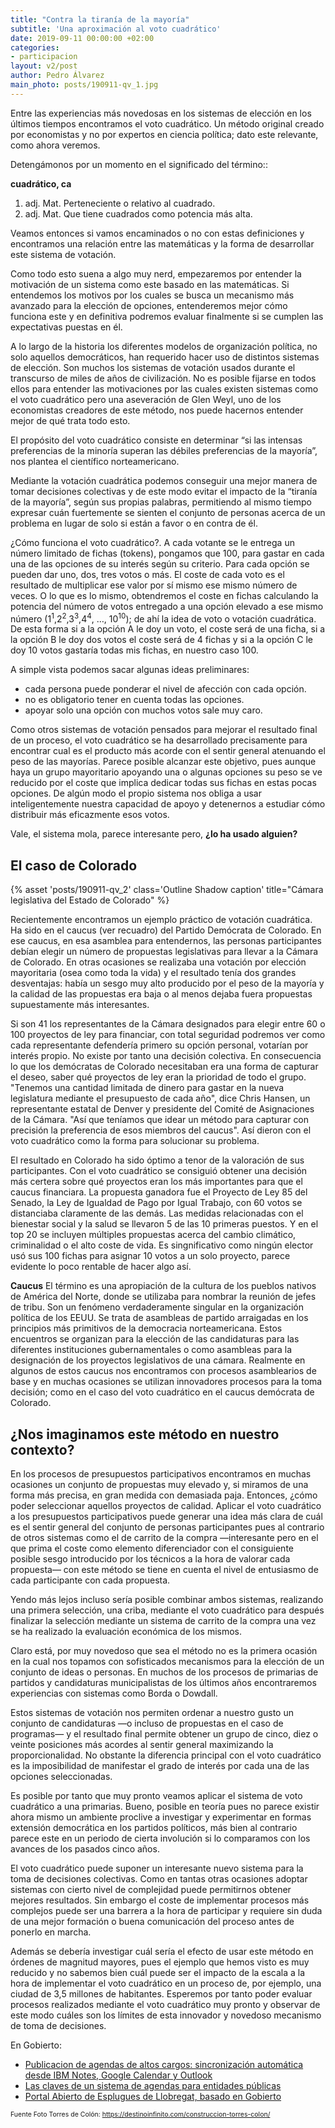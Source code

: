 ```yaml
---
title: "Contra la tiranía de la mayoría"
subtitle: 'Una aproximación al voto cuadrático'
date: 2019-09-11 00:00:00 +02:00
categories:
- participacion
layout: v2/post
author: Pedro Álvarez
main_photo: posts/190911-qv_1.jpg
---
```


Entre las experiencias más novedosas en los sistemas de elección en los últimos tiempos encontramos el voto cuadrático. Un método original creado por economistas y no por expertos en ciencia política; dato este relevante, como ahora veremos.

Detengámonos por un momento en el significado del término::

**cuadrático, ca**
1. adj. Mat. Perteneciente o relativo al cuadrado.
2. adj. Mat. Que tiene cuadrados como potencia más alta.

Veamos entonces si vamos encaminados o no con estas definiciones y encontramos una relación entre las matemáticas y la forma de desarrollar este sistema de votación.

Como todo esto suena a algo muy nerd, empezaremos por entender la motivación de un sistema como este basado en las matemáticas. Si entendemos los motivos por los cuales se busca un mecanismo más avanzado para la elección de opciones, entenderemos mejor cómo funciona este y en definitiva podremos evaluar finalmente si se cumplen las expectativas puestas en él.

A lo largo de la historia los diferentes modelos de organización política, no solo aquellos democráticos, han requerido hacer uso de distintos sistemas de elección. Son muchos los sistemas de votación usados durante el transcurso de miles de años de civilización. No es posible fijarse en todos ellos para entender las motivaciones por las cuales existen sistemas como el voto cuadrático pero una aseveración de Glen Weyl, uno de los economistas creadores de este método, nos puede hacernos entender mejor de qué trata todo esto.

El propósito del voto cuadrático consiste en determinar “si las intensas preferencias de la minoría superan las débiles preferencias de la mayoría”, nos plantea el científico norteamericano.

Mediante la votación cuadrática podemos conseguir una mejor manera de tomar decisiones colectivas y de este modo evitar el impacto de la “tiranía de la mayoría”, según sus propias palabras, permitiendo al mismo tiempo expresar cuán fuertemente se sienten el conjunto de personas  acerca de un problema en lugar de solo si están a favor o en contra de él.

¿Cómo funciona el voto cuadrático?. A cada votante se le entrega un número limitado de fichas (tokens), pongamos que 100, para gastar en cada una de las opciones de su interés según su criterio. Para cada opción se pueden dar uno, dos, tres votos o más. El coste de cada voto es el resultado de multiplicar ese valor por sí mismo ese mismo número de veces. O lo que es lo mismo, obtendremos el coste en fichas calculando la potencia del número de votos entregado a una opción elevado a ese mismo número (1<sup>1</sup>,2<sup>2</sup>,3<sup>3</sup>,4<sup>4</sup>, …, 10<sup>10</sup>); de ahí la idea de voto o votación cuadrática. De esta forma si a la opción A le doy un voto, el coste será de una ficha, si a la opción B le doy dos votos el coste será de 4 fichas y si a la opción C le doy 10 votos gastaría todas mis fichas, en nuestro caso 100.

A simple vista podemos sacar algunas ideas preliminares:

* cada persona puede ponderar el nivel de afección con cada opción.
* no es obligatorio tener en cuenta todas las opciones.
* apoyar solo una opción con muchos votos sale muy caro.

Como otros sistemas de votación pensados para mejorar el resultado final de un proceso, el voto cuadrático se ha desarrollado precisamente para encontrar cual es el producto más acorde con el sentir general atenuando el peso de las mayorías. Parece posible alcanzar este objetivo, pues aunque haya un grupo mayoritario apoyando una o algunas opciones su peso se ve reducido por el coste que implica dedicar todas sus fichas en estas pocas opciones. De algún modo el propio sistema nos obliga a usar inteligentemente nuestra capacidad de apoyo y detenernos a estudiar cómo distribuir más eficazmente esos votos.

Vale, el sistema mola, parece interesante pero, __¿lo ha usado alguien?__

## El caso de Colorado

{% asset 'posts/190911-qv_2' class='Outline Shadow caption' title="Cámara legislativa del Estado de Colorado" %}

Recientemente encontramos un ejemplo práctico de votación cuadrática. Ha sido en el caucus (ver recuadro) del Partido Demócrata de Colorado. En ese caucus, en esa asamblea para entendernos, las personas participantes debían elegir un número de propuestas legislativas para llevar a la Cámara de Colorado. En otras ocasiones se realizaba una votación por elección mayoritaria (osea como  toda la vida) y el resultado tenía dos grandes desventajas: había un sesgo muy alto producido por el peso de la mayoría y la calidad de las propuestas era baja o al menos dejaba fuera propuestas supuestamente más interesantes.

Si son 41 los representantes de la Cámara designados para elegir entre 60 o 100 proyectos de ley para financiar, con total seguridad podremos ver como cada representante defendería primero su opción personal, votarían por interés propio. No existe por tanto una decisión colectiva. En consecuencia lo que los demócratas de Colorado necesitaban era una forma de capturar el deseo, saber qué proyectos de ley eran la prioridad de todo  el grupo. "Tenemos una cantidad limitada de dinero para gastar en la nueva legislatura mediante el presupuesto de  cada año", dice Chris Hansen, un representante estatal de Denver y presidente del Comité de Asignaciones de la Cámara. "Así que teníamos que idear un método para capturar con precisión la preferencia de esos miembros del caucus".  Así dieron con el voto cuadrático como la forma para solucionar su problema.

El resultado en Colorado ha sido óptimo a tenor de la valoración de sus participantes. Con el voto cuadrático se consiguió obtener una decisión más certera  sobre qué proyectos  eran los más importantes para que el caucus financiara. La propuesta ganadora fue el Proyecto de Ley 85 del Senado, la Ley de Igualdad de Pago por Igual Trabajo, con 60 votos se distanciaba claramente de las demás.   Las medidas relacionadas con el bienestar social y la salud se llevaron 5 de las 10 primeras puestos. Y en el top 20 se incluyen múltiples propuestas acerca del cambio climático, criminalidad o el alto coste de vida. Es singnificativo como ningún elector usó sus 100 fichas para asignar 10 votos a un solo proyecto, parece evidente lo poco rentable de hacer algo así.

<div class="notice">
<strong>Caucus</strong>
El término es una apropiación de la cultura de los pueblos nativos de América del Norte, donde se utilizaba para nombrar la reunión de jefes de tribu. Son un fenómeno verdaderamente singular en la organización política de los EEUU. Se trata de asambleas de partido arraigadas en los principios más primitivos de la democracia norteamericana. Estos encuentros se organizan para la elección de las candidaturas para las diferentes instituciones gubernamentales o como asambleas para la designación de los proyectos legislativos de una cámara. Realmente en algunos de estos caucus nos encontramos con procesos asamblearios de base y en muchas ocasiones se utilizan innovadores procesos para la toma decisión; como en el caso del voto cuadrático en el caucus demócrata de Colorado.
</div>

## ¿Nos imaginamos este método en nuestro contexto?

En los procesos de presupuestos participativos encontramos en muchas ocasiones un conjunto de propuestas muy elevado y, si miramos de una forma más precisa, en gran medida con demasiada paja. Entonces, ¿cómo poder seleccionar aquellos proyectos de calidad. Aplicar el voto cuadrático a los presupuestos participativos puede generar una idea más clara de cuál es el sentir general del conjunto de personas participantes pues al contrario de otros sistemas como el de carrito de la compra —interesante pero en el que prima el coste como elemento diferenciador con el consiguiente posible sesgo introducido por los técnicos a la hora de valorar cada propuesta— con este método se tiene en cuenta el nivel de entusiasmo de cada participante con cada propuesta. 

Yendo más lejos incluso sería posible combinar ambos sistemas, realizando una primera selección, una criba, mediante el voto cuadrático para después finalizar la selección mediante un sistema de carrito de la compra una vez se ha realizado la evaluación económica de los mismos. 

Claro está, por muy novedoso que sea el método no es la primera ocasión en la cual nos topamos con sofisticados mecanismos para la elección de un conjunto de ideas o personas. En muchos de los procesos de primarias de partidos y candidaturas municipalistas de los últimos años encontraremos experiencias con sistemas como Borda o Dowdall. 

Estos sistemas de votación nos permiten ordenar a nuestro gusto un conjunto de candidaturas —o incluso de propuestas en el caso de programas— y el resultado final permite obtener un grupo de cinco, diez o veinte posiciones más acordes al sentir general maximizando la proporcionalidad. No obstante la diferencia principal con el  voto cuadrático es la imposibilidad de manifestar el grado de interés por cada una de las opciones seleccionadas. 

Es posible por tanto que muy pronto veamos aplicar el sistema de voto cuadrático a una primarias. Bueno, posible en teoría pues no parece existir ahora mismo un ambiente proclive a investigar y experimentar en formas extensión democrática en los partidos políticos, más bien al contrario parece este en un periodo de cierta involución si lo comparamos con los avances de los pasados cinco años.

El voto cuadrático puede suponer un interesante nuevo sistema para la toma de decisiones colectivas. Como en tantas otras ocasiones adoptar sistemas con cierto nivel de complejidad puede permitirnos obtener mejores resultados. Sin embargo el coste de implementar procesos más complejos puede ser una barrera a la hora de participar y requiere sin duda de una mejor formación o buena comunicación del proceso antes de ponerlo en marcha. 

Además se debería investigar cuál sería el efecto de usar este método en órdenes de magnitud mayores, pues el ejemplo que hemos visto es muy reducido y no sabemos bien cuál puede ser el impacto de la escala a la hora de implementar el voto cuadrático en un proceso de, por ejemplo, una ciudad  de 3,5 millones de habitantes. Esperemos por tanto poder evaluar procesos realizados mediante el voto cuadrático muy pronto y observar de este modo cuáles son los límites de esta innovador y novedoso mecanismo de toma de decisiones.

<div class="separator blue short"></div>

En Gobierto:

* [Publicacion de agendas de altos cargos: sincronización automática desde IBM Notes, Google Calendar y Outlook](/blog/20180207-gobierto-agendas.html)
* [Las claves de un sistema de agendas para entidades públicas](https://gobierto.es/blog/20170126-agendas-representantes.html)
* [Portal Abierto de Esplugues de Llobregat, basado en Gobierto](/blog/20180926-esplugues-gobierto.html)

<p style="font-size: .75em;">
  Fuente Foto Torres de Colón: <a href="https://destinoinfinito.com/construccion-torres-colon/">https://destinoinfinito.com/construccion-torres-colon/</a>
</p>
